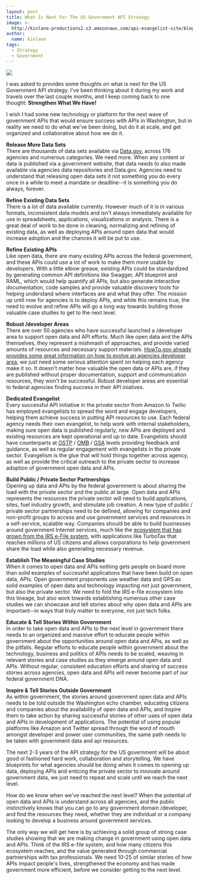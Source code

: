 ```yaml
---
layout: post
title: What Is Next For The US Government API Strategy
image: >-
  http://kinlane-productions2.s3.amazonaws.com/api-evangelist-site/blog/Building-a-21st-century-platform-to-better-serve-the-american-people-1.png
author:
  name: kinlane
tags:
  - Strategy
  - Government
---
```

[![](http://kinlane-productions2.s3.amazonaws.com/api-evangelist-site/blog/Building-a-21st-century-platform-to-better-serve-the-american-people-1.png)](http://federal-government.apievangelist.com/)

I was asked to provides some thoughts on what is next for the US Government API strategy. I've been thinking about it during my work and travels over the last couple months, and I keep coming back to one thought: **Strengthen What We Have!**

I wish I had some new technology or platform for the next wave of government APIs that would ensure success with APIs in Washington, but in reality we need to do what we've been doing, but do it at scale, and get organized and collaborative about how we do it.

**Release More Data Sets**  
There are thousands of data sets available via [Data.gov](http://data.gov), across 176 agencies and numerous categories. We need more. When any content or data is published via a government website, that data needs to also made available via agencies data repositories and Data.gov. Agencies need to understand that releasing open data sets it not something you do every once in a while to meet a mandate or deadline--it is something you do always, forever.

**Refine Existing Data Sets**  
There is a lot of data available currently. However much of it is in various formats, inconsistent data models and isn't always immediately available for use in spreadsheets, applications, visualizations or analysis. There is a great deal of work to be done in cleaning, normalizing and refining of existing data, as well as deploying APIs around open data that would increase adoption and the chances it will be put to use.

**Refine Existing APIs**  
Like open data, there are many existing APIs across the federal government, and these APis could use a lot of work to make them more usable by developers. With a little elbow grease, existing APIs could be standardized by generating common API definitions like Swagger, API blueprint and RAML, which would help quantify all APIs, but also generate interactive documentation, code samples and provide valuable discovery tools for helping understand where interfaces are and what they offer. The mission up until now for agencies is to deploy APIs, and while this remains true, the need to evolve and refine APIs will go a long way towards building those valuable case studies to get to the next level.

**Robust /developer Areas**  
There are over 50 agencies who have successful launched a /developer area to support open data and API efforts. Much like open data and the APIs themselves, they represent a mishmash of approaches, and provide varied amounts of resources and necessary support materials. [HowTo.gov already provides some great information on how to evolve an agencies developer area](http://www.howto.gov/mobile/apis-in-government), we just need some serious attention spent on helping each agency make it so. It doesn't matter how valuable the open data or APIs are, if they are published without proper documentation, support and communication resources, they won't be successful. Robust developer areas are essential to federal agencies finding success in their API iniatives.

**Dedicated Evangelist**  
Every successful API initiative in the private sector from Amazon to Twilio has employed evangelists to spread the word and engage developers, helping them achieve success in putting API resources to use. Each federal agency needs their own evangelist, to help work with internal stakeholders, making sure open data is published regularly, new APIs are deployed and existing resources are kept operational and up to date. Evangelists should have counterparts at [OSTP](http://www.whitehouse.gov/administration/eop/ostp) / [OMB](http://www.whitehouse.gov/omb) / [GSA](http://www.gsa.gov/) levels providing feedback and guidance, as well as regular engagement with evangelists in the private sector. Evangelism is the glue that will hold things together across agency, as well as provide the critical outreach to the private sector to increase adoption of government open data and APis.

**Build Public / Private Sector Partnerships**  
Opening up data and APIs by the federal government is about sharing the load with the private sector and the public at large. Open data and APIs represents the resources the private sector will need to build applications, sites, fuel industry growth, and stimulate job creation. A new type of public / private sector partnerships need to be defined, allowing for companies and non-profit groups to access and use government services and resources in a self-service, scalable way. Companies should be able to build businesses around government Internet services, much like the [ecosystem that has grown from the IRS e-File system](https://github.com/kinlane/irs-modernized-efile-blueprint "ecosystem that has grown from the IRS e-File system"), with applications like TurboTax that reaches millions of US citizens and allows corporations to help government share the load while also generating necessary revenue.

**Establish The Meaningful Case Studies**  
When it comes to open data and APIs nothing gets people on board more than solid examples of successfel applications that have been build on open data, APIs. Open government proponents use weather data and GPS as solid examples of open data and technology impacting not just government, but also the private sector. We need to fold the IRS e-file ecosystem into this lineage, but also work towards establishing numerous other case studies we can showcase and tell stories about why open data and APIs are important--in ways that truly matter to everyone, not just tech folks.

**Educate & Tell Stories Within Government**  
In order to take open data and APIs to the next level in government there needs to an organized and massive effort to educate people within government about the opportunities around open data and APis, as well as the pitfalls. Regular efforts to educate people within government about the technology, business and politics of APIs needs to be scaled, weaving in relevant stories and case studies as they emerge around open data and APIs. Without regular, consistent education efforts and sharing of success stories across agencies, open data and APIs will never become part of our federal government DNA.

**Inspire & Tell Stories Outside Government**  
As within government, the stories around government open data and APIs needs to be told outside the Washington echo chamber, educating citizens and companies about the availability of open data and APIs, and inspire them to take action by sharing successful stories of other uses of open data and APIs in development of applications. The potential of using popular platforms like Amazon and Twitter spread through the word of mouth amongst developer and power user communities, the same path needs to be taken with government data and api resources.

The next 2-3 years of the API strategy for the US government will be about good ol fashioned hard work, collaboration and storytelling. We have blueprints for what agencies should be doing when it comes to opening up data, deploying APIs and enticing the private sector to innovate around government data, we just need to repeat and scale until we reach the next level.

How do we know when we've reached the next level? When the potential of open data and APIs is understand across all agencies, and the public instinctively knows that you can go to any government domain /developer, and find the resources they need, whether they are individual or a company looking to develop a business around government services.

The only way we will get here is by achieving a solid group of strong case studies showing that we are making change in government using open data and APIs. Think of the IRS e-file system, and how many citizens this ecosystem reaches, and the value generated through commercial partnerships with tax professionals. We need 10-25 of similar stories of how APIs impact people's lives, strengthened the economy and has made government more efficient, before we consider getting to the next level.